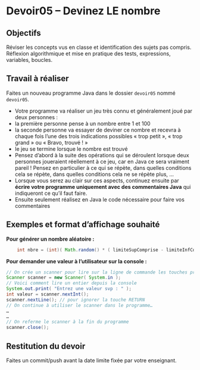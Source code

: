 # Devoir05 – Devinez LE nombre
## Objectifs
Réviser les concepts vus en classe et identification des sujets pas compris. Réflexion algorithmique et mise en pratique des tests, expressions, variables, boucles. 

## Travail à réaliser
Faites un nouveau programme Java dans le dossier `devoir05` nommé `devoir05`.
* Votre programme va réaliser un jeu très connu et généralement joué par deux personnes :
* la première personne pense à un nombre entre 1 et 100
* la seconde personne va essayer de deviner ce nombre et recevra à chaque fois l’une des trois indications possibles « trop petit », « trop grand » ou « Bravo, trouvé ! »
* le jeu se termine lorsque le nombre est trouvé
* Pensez d’abord à la suite des opérations qui se déroulent lorsque deux personnes joueraient réellement à ce jeu, car en Java ce sera vraiment pareil ! Pensez en particulier à ce qui se répète, dans quelles conditions cela se répète, dans quelles conditions cela ne se répète plus, …
* Lorsque vous serez au clair sur ces aspects, continuez ensuite par **écrire votre programme uniquement avec des commentaires Java** qui indiqueront ce qu’il faut faire.
* Ensuite seulement réalisez en Java le code nécessaire pour faire vos commentaires

## Exemples et format d’affichage souhaité
**Pour générer un nombre aléatoire :**
```Java
    int nbre = (int)( Math.random() * ( limiteSupComprise - limiteInfComprise + 1 )) + limiteInfComprise;
```
**Pour demander une valeur à l’utilisateur sur la console :**
```Java
// On crée un scanner pour lire sur la ligne de commande les touches pressées
Scanner scanner = new Scanner( System.in );
// Voici comment lire un entier depuis la console
System.out.print( "Entrez une valeur svp : " );
int valeur = scanner.nextInt();
scanner.nextLine(); // pour ignorer la touche RETURN
// On continue à utiliser le scanner dans le programme…
…
…
// On referme le scanner à la fin du programme
scanner.close();
```

## Restitution du devoir
Faites un commit/push avant la date limite fixée par votre enseignant.